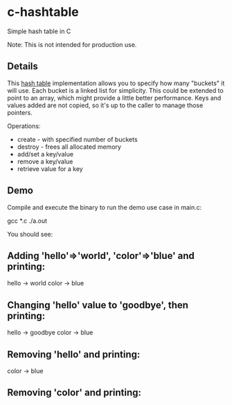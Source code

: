 c-hashtable
===========

Simple hash table in C

Note: This is not intended for production use.


Details
-------

This [hash table](http://en.wikipedia.org/wiki/Hash_table) implementation allows you to specify how many "buckets" it will use. Each bucket is a linked list for simplicity. This could be extended to point to an array, which might provide a little better performance. Keys and values added are not copied, so it's up to the caller to manage those pointers.

Operations:  

- create - with specified number of buckets
- destroy - frees all allocated memory
- add/set a key/value
- remove a key/value
- retrieve value for a key


Demo
----

Compile and execute the binary to run the demo use case in main.c:

  gcc *.c
  ./a.out
  
You should see:

  Adding 'hello'=>'world', 'color'=>'blue' and printing:
  -----
  hello -> world
  color -> blue
  
  
  Changing 'hello' value to 'goodbye', then printing:
  -----
  hello -> goodbye
  color -> blue
  
  
  Removing 'hello' and printing:
  -----
  color -> blue
  
  
  Removing 'color' and printing:
  -----

